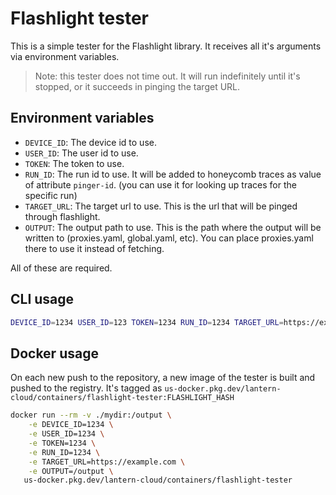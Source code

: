 # Flashlight tester

This is a simple tester for the Flashlight library.
It receives all it's arguments via environment variables.

> Note: this tester does not time out. It will run indefinitely until it's stopped, or it succeeds in pinging the target URL.

## Environment variables

- `DEVICE_ID`: The device id to use.
- `USER_ID`: The user id to use.
- `TOKEN`: The token to use.
- `RUN_ID`: The run id to use. It will be added to honeycomb traces as value of attribute `pinger-id`. (you can use it for looking up traces for the specific run)
- `TARGET_URL`: The target url to use. This is the url that will be pinged through flashlight.
- `OUTPUT`: The output path to use. This is the path where the output will be written to (proxies.yaml, global.yaml, etc). You can place proxies.yaml there to use it instead of fetching.

All of these are required.

## CLI usage

```bash
DEVICE_ID=1234 USER_ID=123 TOKEN=1234 RUN_ID=1234 TARGET_URL=https://example.com OUTPUT=./mydir ./flashlight-tester
```

## Docker usage

On each new push to the repository, a new image of the tester is built and pushed to the registry.
It's tagged as `us-docker.pkg.dev/lantern-cloud/containers/flashlight-tester:FLASHLIGHT_HASH`


```bash
docker run --rm -v ./mydir:/output \
    -e DEVICE_ID=1234 \
    -e USER_ID=1234 \
    -e TOKEN=1234 \
    -e RUN_ID=1234 \
    -e TARGET_URL=https://example.com \
    -e OUTPUT=/output \
   us-docker.pkg.dev/lantern-cloud/containers/flashlight-tester
```
